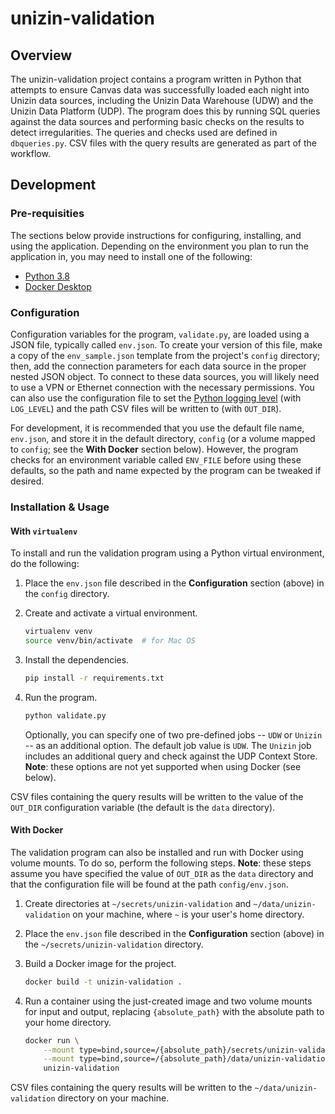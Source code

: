# unizin-validation

## Overview

The unizin-validation project contains a program written in Python that attempts to ensure Canvas data was successfully
loaded each night into Unizin data sources, including the Unizin Data Warehouse (UDW) and the Unizin Data Platform (UDP).
The program does this by running SQL queries against the data sources and performing basic checks on the results to detect
irregularities. The queries and checks used are defined in `dbqueries.py`. CSV files with the query results are generated
as part of the workflow.

## Development

### Pre-requisities

The sections below provide instructions for configuring, installing, and using the application.
Depending on the environment you plan to run the application in, you may need to install one of the following:

* [Python 3.8](https://docs.python.org/3/)
* [Docker Desktop](https://www.docker.com/products/docker-desktop)

### Configuration

Configuration variables for the program, `validate.py`, are loaded using a JSON file, typically called `env.json`.
To create your version of this file, make a copy of the `env_sample.json` template from the project's `config` directory;
then, add the connection parameters for each data source in the proper nested JSON object.
To connect to these data sources, you will likely need to use a VPN or Ethernet connection with the necessary permissions.
You can also use the configuration file to set the [Python logging level](https://docs.python.org/3/library/logging.html)
(with `LOG_LEVEL`) and the path CSV files will be written to (with `OUT_DIR`).

For development, it is recommended that you use the default file name, `env.json`, and store it in the default directory,
`config` (or a volume mapped to `config`; see the **With Docker** section below). However, the program checks for an environment
variable called `ENV_FILE` before using these defaults, so the path and name expected by the program can be tweaked if desired.

### Installation & Usage

#### With `virtualenv`

To install and run the validation program using a Python virtual environment, do the following:

1. Place the `env.json` file described in the **Configuration** section (above) in the `config` directory.

2. Create and activate a virtual environment.
    ```sh
    virtualenv venv
    source venv/bin/activate  # for Mac OS
    ```

3. Install the dependencies.
    ```sh
    pip install -r requirements.txt
    ```

4. Run the program.
    ```sh
    python validate.py
    ```

    Optionally, you can specify one of two pre-defined jobs -- `UDW` or `Unizin` -- as an additional option.
    The default job value is `UDW`. The `Unizin` job includes an additional query and check against the UDP Context Store.
    **Note**: these options are not yet supported when using Docker (see below).

CSV files containing the query results will be written to the value of the `OUT_DIR` configuration variable
(the default is the `data` directory).

#### With Docker

The validation program can also be installed and run with Docker using volume mounts. To do so, perform the following steps.
**Note**: these steps assume you have specified the value of `OUT_DIR` as the `data` directory and that the
configuration file will be found at the path `config/env.json`.

1. Create directories at `~/secrets/unizin-validation` and `~/data/unizin-validation` on your machine,
where `~` is your user's home directory.

2. Place the `env.json` file described in the **Configuration** section (above) in the `~/secrets/unizin-validation` directory.

3. Build a Docker image for the project.
    ```sh
    docker build -t unizin-validation .
    ```

4. Run a container using the just-created image and two volume mounts for input and output,
replacing `{absolute_path}` with the absolute path to your home directory.
    ```sh
    docker run \
        --mount type=bind,source=/{absolute_path}/secrets/unizin-validation,target=/app/config \
        --mount type=bind,source=/{absolute_path}/data/unizin-validation,target=/app/data \
        unizin-validation
    ```

CSV files containing the query results will be written to the `~/data/unizin-validation` directory on your machine.
